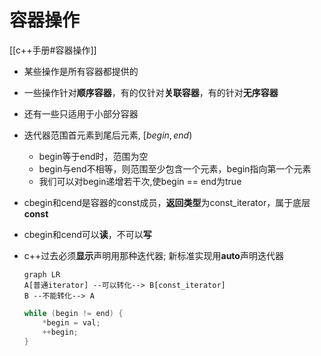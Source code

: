 # 容器操作

[[c++手册#容器操作]]

- 某些操作是所有容器都提供的
- 一些操作针对**顺序容器**，有的仅针对**关联容器**，有的针对**无序容器**
- 还有一些只适用于小部分容器
- 迭代器范围首元素到尾后元素, $[begin, end)$
  - begin等于end时，范围为空  
  - begin与end不相等，则范围至少包含一个元素，begin指向第一个元素
  - 我们可以对begin递增若干次,使begin == end为true
- cbegin和cend是容器的const成员，**返回类型**为const_iterator，属于底层**const**
- cbegin和cend可以**读**，不可以**写**
- c++过去必须**显示**声明用那种迭代器; 新标准实现用**auto**声明迭代器

  ```mermaid
  graph LR
  A[普通iterator] --可以转化--> B[const_iterator]
  B --不能转化--> A
  ```

  ```c++
  while (begin != end) {
      *begin = val;
      ++begin;
  }
  ```